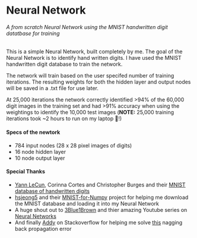 # Neural Network
###### A from scratch Neural Network using the MNIST handwritten digit datatbase for training

This is a simple Neural Network, built completely by me. The goal of the Neural Network is to identify hand written digits. I have used the MNIST handwritten digit database to train the network.

The network will train based on the user specifed number of training iterations. The resulting weights for both the hidden layer and output nodes will be saved in a .txt file for use later. 

At 25,000 iterations the network correctly identified >94% of the 60,000 digit images in the training set and had >91% accuracy when using the weightings to identify the 10,000 test images (**NOTE:** 25,000 training iterations took ~2 hours to run on my laptop :grimacing:!)

#### Specs of the newtork
- 784 input nodes (28 x 28 pixel images of digits)
- 16 node hidden layer
- 10 node output layer

#### Special Thanks
- [Yann LeCun](http://yann.lecun.com), Corinna Cortes and Christopher Burges and their [MNIST database of handwritten digits](http://yann.lecun.com/exdb/mnist/)
- [hsjeong5](https://github.com/hsjeong5) and their [MNIST-for-Numpy](https://github.com/hsjeong5/MNIST-for-Numpy) project for helping me download the MNIST database and loading it into my Neural Network
- A huge shout out to [3Blue1Brown](https://www.youtube.com/channel/UCYO_jab_esuFRV4b17AJtAw) and thier amazing Youtube series on [Neural Networks](https://www.youtube.com/playlist?list=PLZHQObOWTQDNU6R1_67000Dx_ZCJB-3pi)
- And finally [Addy](https://stackoverflow.com/users/3399825/addy) on Stackoverflow for helping me solve [this](https://stackoverflow.com/questions/56740145/neural-network-issue-with-back-propagation-calculation) nagging back propagation error
